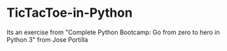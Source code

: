 # TicTacToe-in-Python

Its an exercise from "Complete Python Bootcamp: Go from zero to hero in Python 3" from Jose Portilla
